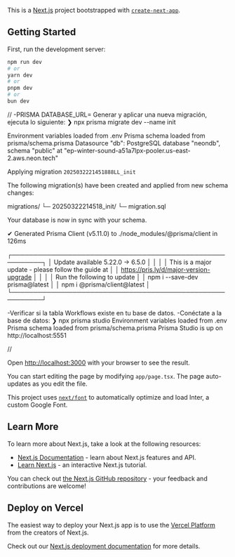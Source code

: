 This is a [Next.js](https://nextjs.org/) project bootstrapped with [`create-next-app`](https://github.com/vercel/next.js/tree/canary/packages/create-next-app).

## Getting Started

First, run the development server:

```bash
npm run dev
# or
yarn dev
# or
pnpm dev
# or
bun dev
```

//
-PRISMA
DATABASE_URL=
Generar y aplicar una nueva migración, ejecuta lo siguiente:
❯ npx prisma migrate dev --name init

Environment variables loaded from .env
Prisma schema loaded from prisma/schema.prisma
Datasource "db": PostgreSQL database "neondb", schema "public" at "ep-winter-sound-a51a7lpx-pooler.us-east-2.aws.neon.tech"

Applying migration `2025032221451888LL_init`

The following migration(s) have been created and applied from new schema changes:

migrations/
  └─ 20250322214518_init/
    └─ migration.sql

Your database is now in sync with your schema.

✔ Generated Prisma Client (v5.11.0) to ./node_modules/@prisma/client in 126ms


┌─────────────────────────────────────────────────────────┐
│  Update available 5.22.0 -> 6.5.0                       │
│                                                         │
│  This is a major update - please follow the guide at    │
│  https://pris.ly/d/major-version-upgrade                │
│                                                         │
│  Run the following to update                            │
│    npm i --save-dev prisma@latest                       │
│    npm i @prisma/client@latest                          │
└─────────────────────────────────────────────────────────┘


-Verificar si la tabla Workflows existe en tu base de datos.
-Conéctate a la base de datos:
❯ npx prisma studio
Environment variables loaded from .env
Prisma schema loaded from prisma/schema.prisma
Prisma Studio is up on http://localhost:5551

//

Open [http://localhost:3000](http://localhost:3000) with your browser to see the result.

You can start editing the page by modifying `app/page.tsx`. The page auto-updates as you edit the file.

This project uses [`next/font`](https://nextjs.org/docs/basic-features/font-optimization) to automatically optimize and load Inter, a custom Google Font.

## Learn More

To learn more about Next.js, take a look at the following resources:

- [Next.js Documentation](https://nextjs.org/docs) - learn about Next.js features and API.
- [Learn Next.js](https://nextjs.org/learn) - an interactive Next.js tutorial.

You can check out [the Next.js GitHub repository](https://github.com/vercel/next.js/) - your feedback and contributions are welcome!

## Deploy on Vercel

The easiest way to deploy your Next.js app is to use the [Vercel Platform](https://vercel.com/new?utm_medium=default-template&filter=next.js&utm_source=create-next-app&utm_campaign=create-next-app-readme) from the creators of Next.js.

Check out our [Next.js deployment documentation](https://nextjs.org/docs/deployment) for more details.
